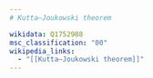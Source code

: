 ```yaml
---
# Kutta–Joukowski theorem

wikidata: Q1752988
msc_classification: "00"
wikipedia_links:
  - "[[Kutta–Joukowski theorem]]"
---
```

